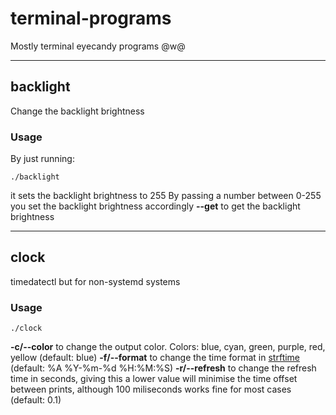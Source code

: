 # terminal-programs

Mostly terminal eyecandy programs @w@

---

## backlight

Change the backlight brightness

### Usage

By just running:

```
./backlight
```

it sets the backlight brightness to 255
By passing a number between 0-255 you set the backlight brightness accordingly
**\-\-get** to get the backlight brightness

---

## clock

timedatectl but for non-systemd systems

### Usage

```
./clock
```

**-c/\-\-color** to change the output color. Colors: blue, cyan, green, purple, red, yellow (default: blue)
**-f/\-\-format** to change the time format in [strftime](https://strftime.org) (default: %A %Y-%m-%d %H:%M:%S)
**-r/\-\-refresh** to change the refresh time in seconds, giving this a lower value will minimise the time offset between prints, although 100 miliseconds works fine for most cases (default: 0.1)
